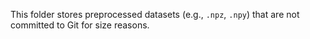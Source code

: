 This folder stores preprocessed datasets (e.g., `.npz`, `.npy`) that are not committed to Git for size reasons.
